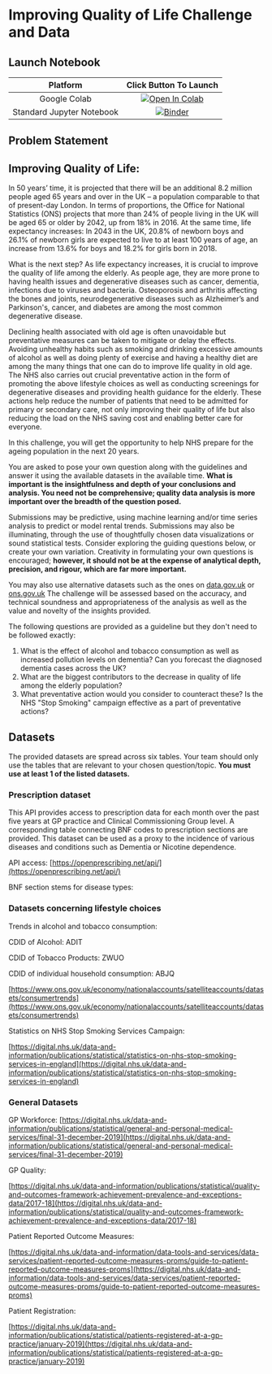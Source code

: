 # Improving Quality of Life Challenge and Data
## Launch Notebook
|          Platform         |                                                              Click Button To Launch                                                              |
|:-------------------------:|:------------------------------------------------------------------------------------------------------------------------------------------------:|
|        Google Colab       | [![Open In Colab](https://colab.research.google.com/assets/colab-badge.svg)](https://colab.research.google.com/github/aihack20/nhs_challenge) |
| Standard Jupyter Notebook |                   [![Binder](https://mybinder.org/badge_logo.svg)](https://mybinder.org/v2/gh/aihack20/nhs_challenge/master)                  |
## Problem Statement 
## Improving Quality of Life:

In 50 years’ time, it is projected that there will be an additional 8.2 million people aged 65 years and over in the UK – a population comparable to that of present-day London. In terms of proportions, the Office for National Statistics (ONS) projects that more than 24% of people living in the UK will be aged 65 or older by 2042, up from 18% in 2016. At the same time, life expectancy increases: In 2043 in the UK, 20.8% of newborn boys and 26.1% of newborn girls are expected to live to at least 100 years of age, an increase from 13.6% for boys and 18.2% for girls born in 2018.

What is the next step? As life expectancy increases, it is crucial to improve the quality of life among the elderly. As people age, they are more prone to having health issues and degenerative diseases such as cancer, dementia, infections due to viruses and bacteria. Osteoporosis and arthritis affecting the bones and joints, neurodegenerative diseases such as Alzheimer’s and Parkinson's, cancer, and diabetes are among the most common degenerative disease. 

Declining health associated with old age is often unavoidable but preventative measures can be taken to mitigate or delay the effects. Avoiding unhealthy habits such as smoking and drinking excessive amounts of alcohol as well as doing plenty of exercise and having a healthy diet are among the many things that one can do to improve life quality in old age. The NHS also carries out crucial preventative action in the form of promoting the above lifestyle choices as well as conducting screenings for degenerative diseases and providing health guidance for the elderly. These actions help reduce the number of patients that need to be admitted for primary or secondary care, not only improving their quality of life but also reducing the load on the NHS saving cost and enabling better care for everyone.

In this challenge, you will get the opportunity to help NHS prepare for the ageing population in the next 20 years.

You are asked to pose your own question along with the guidelines and answer it using the available datasets in the available time​. **What is important is the insightfulness and depth of your conclusions and analysis. ​You need not be comprehensive; quality data analysis is more important over the breadth of the question posed.**

Submissions may be predictive, using machine learning and/or time series analysis to predict or model rental trends. Submissions may also be illuminating, through the use of thoughtfully chosen data visualizations or sound statistical tests. Consider exploring the guiding questions below, or create your own variation. Creativity in formulating your own questions is encouraged; ​**however, it should not be at the expense of analytical depth, precision, and rigour, which are far more important.**

You may also use alternative datasets such as the ones on [data.gov.uk](http://data.gov.uk/) or [ons.gov.uk](http://ons.gov.uk/) The challenge will be assessed based on the accuracy, and technical soundness and appropriateness of the analysis as well as the value and novelty of the insights provided.

The following questions are provided as a guideline but they don't need to be followed exactly:

1. What is the effect of alcohol and tobacco consumption as well as increased pollution levels on dementia? Can you forecast the diagnosed dementia cases across the UK?
2. What are the biggest contributors to the decrease in quality of life among the elderly population?
3. What preventative action would you consider to counteract these? Is the NHS "Stop Smoking" campaign effective as a part of preventative actions?

## Datasets

The provided datasets are spread across six tables. Your team should only use the tables that
are relevant to your chosen question/topic. **You must use at least 1 of the listed datasets.**

### Prescription dataset

This API provides access to prescription data for each month over the past five years at GP practice and Clinical Commissioning Group level. A corresponding table connecting BNF codes to prescription sections are provided. This dataset can be used as a proxy to the incidence of various diseases and conditions such as Dementia or Nicotine dependence.

API access: [https://openprescribing.net/api/](https://openprescribing.net/api/)

BNF section stems for disease types:
### Datasets concerning lifestyle choices

Trends in alcohol and tobacco consumption:

CDID of Alcohol: ADIT

CDID of Tobacco Products: ZWUO

CDID of individual household consumption: ABJQ

[https://www.ons.gov.uk/economy/nationalaccounts/satelliteaccounts/datasets/consumertrends](https://www.ons.gov.uk/economy/nationalaccounts/satelliteaccounts/datasets/consumertrends)

Statistics on NHS Stop Smoking Services Campaign:

[https://digital.nhs.uk/data-and-information/publications/statistical/statistics-on-nhs-stop-smoking-services-in-england](https://digital.nhs.uk/data-and-information/publications/statistical/statistics-on-nhs-stop-smoking-services-in-england)

### General Datasets

GP Workforce:
[https://digital.nhs.uk/data-and-information/publications/statistical/general-and-personal-medical-services/final-31-december-2019](https://digital.nhs.uk/data-and-information/publications/statistical/general-and-personal-medical-services/final-31-december-2019)

GP Quality:

[https://digital.nhs.uk/data-and-information/publications/statistical/quality-and-outcomes-framework-achievement-prevalence-and-exceptions-data/2017-18](https://digital.nhs.uk/data-and-information/publications/statistical/quality-and-outcomes-framework-achievement-prevalence-and-exceptions-data/2017-18)

Patient Reported Outcome Measures:

[https://digital.nhs.uk/data-and-information/data-tools-and-services/data-services/patient-reported-outcome-measures-proms/guide-to-patient-reported-outcome-measures-proms](https://digital.nhs.uk/data-and-information/data-tools-and-services/data-services/patient-reported-outcome-measures-proms/guide-to-patient-reported-outcome-measures-proms)

Patient Registration:

[https://digital.nhs.uk/data-and-information/publications/statistical/patients-registered-at-a-gp-practice/january-2019](https://digital.nhs.uk/data-and-information/publications/statistical/patients-registered-at-a-gp-practice/january-2019)
